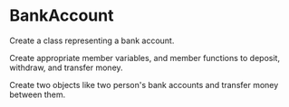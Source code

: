 # BankAccount

Create a class representing a bank account. 

Create appropriate member variables, and member functions to deposit, withdraw, and transfer money.

Create two objects like two person's bank accounts and transfer money between them.
